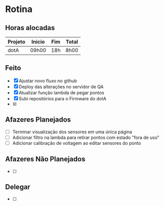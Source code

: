 # Rotina

## Horas alocadas

Projeto | Inicio | Fim | Total
--------|-------|-------|------
dotA    | 09h00 | 18h | 8h00

## Feito

- [x] Ajustar novo fluxo no github
- [x] Deploy das alterações no servidor de QA
- [x] Atualizar função lambda de pegar pontos
- [x] Subi repositórios para o Firmware do dotA
- [x] 

## Afazeres Planejados

- [ ] Terminar visualização dos sensores em uma única página
- [ ] Adicionar filtro na lambda para retirar pontos com estado "fora de uso"
- [ ] Adicionar calibração de voltagem ao editar sensores do ponto

## Afazeres Não Planejados

- [ ] 

## Delegar

- [ ] 

<!--stackedit_data:
eyJoaXN0b3J5IjpbMTg2NDA0NTY5NiwtMzQzOTAwNDAwLDEyOT
QyNjQyNjQsLTEzODk5MTIwODUsLTEzNDIyMDUwODksLTgwNTM4
OTIxNSwxMTA2Nzk2OTMxLDc4MTE0OTMyLC0xMTcwMjA4ODEzLC
0xOTg4NzU5NTE0LDkwMzczNzU1OCwtODMxNjQwMjYxLDE5ODk4
OTYyMzUsMTQ0OTM1NTUwLC0xNDkxMzUzNjUwLDUxNzI0NzA2Mi
wtNjY4MTYyNDIyLC01OTE0MjU5OTgsLTYyOTg3MTIyMiwxNjM2
MDM1NTc4XX0=
-->